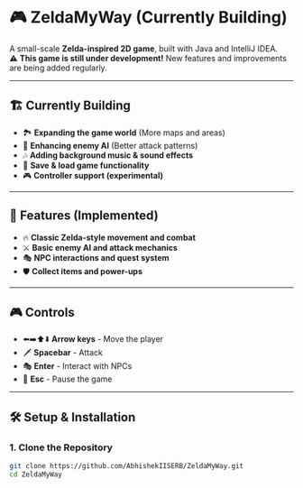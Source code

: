 # 🎮 ZeldaMyWay (Currently Building)  

A small-scale **Zelda-inspired 2D game**, built with Java and IntelliJ IDEA.  
⚠️ **This game is still under development!** New features and improvements are being added regularly.  

---

## 🏗️ Currently Building  
- 🏞️ **Expanding the game world** (More maps and areas)  
- 👾 **Enhancing enemy AI** (Better attack patterns)  
- 🎶 **Adding background music & sound effects**  
- 💾 **Save & load game functionality**  
- 🎮 **Controller support (experimental)**  

---

## 🏹 Features (Implemented)  
- 🔥 **Classic Zelda-style movement and combat**  
- ⚔️ **Basic enemy AI and attack mechanics**  
- 🎭 **NPC interactions and quest system**  
- 🛡️ **Collect items and power-ups**  

---

## 🎮 Controls  
- ⬅️➡️⬆️⬇️ **Arrow keys** - Move the player  
- 🗡 **Spacebar** - Attack  
- 🎭 **Enter** - Interact with NPCs  
- 🛑 **Esc** - Pause the game  

---

## 🛠 Setup & Installation  
### **1. Clone the Repository**  
```sh
git clone https://github.com/AbhishekIISERB/ZeldaMyWay.git
cd ZeldaMyWay
